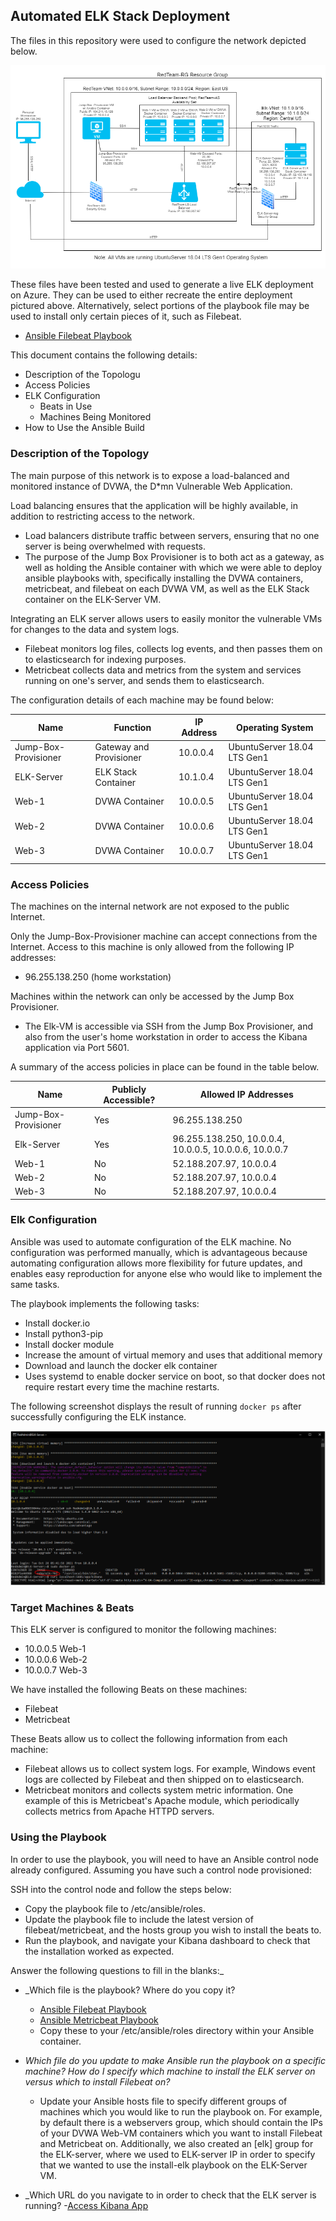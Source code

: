 ## Automated ELK Stack Deployment

The files in this repository were used to configure the network depicted below.

![Network Diagram](https://github.com/clementyang24/ELK-Stack-Deployment/blob/a5c8dfd26deb1bcfcf1e7354970d095992db8883/Images/Project%201%20Week%2013%20Diagram.png)

These files have been tested and used to generate a live ELK deployment on Azure. They can be used to either recreate the entire deployment pictured above. Alternatively, select portions of the playbook file may be used to install only certain pieces of it, such as Filebeat.

- [Ansible Filebeat Playbook](https://github.com/clementyang24/ELK-Stack-Deployment/blob/a5c8dfd26deb1bcfcf1e7354970d095992db8883/Ansible/filebeat-playbook.yml)

This document contains the following details:
- Description of the Topologu
- Access Policies
- ELK Configuration
  - Beats in Use
  - Machines Being Monitored
- How to Use the Ansible Build


### Description of the Topology

The main purpose of this network is to expose a load-balanced and monitored instance of DVWA, the D*mn Vulnerable Web Application.

Load balancing ensures that the application will be highly available, in addition to restricting access to the network.
- Load balancers distribute traffic between servers, ensuring that no one server is being overwhelmed with requests.
- The purpose of the Jump Box Provisioner is to both act as a gateway, as well as holding the Ansible container with which we were able to deploy ansible playbooks with, specifically installing the DVWA containers, metricbeat, and filebeat on each DVWA VM, as well as the ELK Stack container on the ELK-Server VM.

Integrating an ELK server allows users to easily monitor the vulnerable VMs for changes to the data and system logs.
- Filebeat monitors log files, collects log events, and then passes them on to elasticsearch for indexing purposes.
- Metricbeat collects data and metrics from the system and services running on one's server, and sends them to elasticsearch.

The configuration details of each machine may be found below:

| Name                 | Function                | IP Address | Operating System            |
|----------------------|-------------------------|------------|-----------------------------|
| Jump-Box-Provisioner | Gateway and Provisioner | 10.0.0.4   | UbuntuServer 18.04 LTS Gen1 |
| ELK-Server           | ELK Stack Container     | 10.1.0.4   | UbuntuServer 18.04 LTS Gen1 |
| Web-1                | DVWA Container          | 10.0.0.5   | UbuntuServer 18.04 LTS Gen1 |
| Web-2                | DVWA Container          | 10.0.0.6   | UbuntuServer 18.04 LTS Gen1 |
| Web-3                | DVWA Container          | 10.0.0.7   | UbuntuServer 18.04 LTS Gen1 |

### Access Policies

The machines on the internal network are not exposed to the public Internet. 

Only the Jump-Box-Provisioner machine can accept connections from the Internet. Access to this machine is only allowed from the following IP addresses:
- 96.255.138.250 (home workstation)

Machines within the network can only be accessed by the Jump Box Provisioner.
- The Elk-VM is accessible via SSH from the Jump Box Provisioner, and also from the user's home workstation in order to access the Kibana application via Port 5601.

A summary of the access policies in place can be found in the table below.

| Name                 | Publicly Accessible? | Allowed IP Addresses                                   |
|----------------------|----------------------|--------------------------------------------------------|
| Jump-Box-Provisioner | Yes                  | 96.255.138.250                                         |
| Elk-Server           | Yes                  | 96.255.138.250, 10.0.0.4, 10.0.0.5, 10.0.0.6, 10.0.0.7 |
| Web-1                | No                   | 52.188.207.97, 10.0.0.4                                |
| Web-2                | No                   | 52.188.207.97, 10.0.0.4                                |
| Web-3                | No                   | 52.188.207.97, 10.0.0.4                                |

### Elk Configuration

Ansible was used to automate configuration of the ELK machine. No configuration was performed manually, which is advantageous because automating configuration allows more flexibility for future updates, and enables easy reproduction for anyone else who would like to implement the same tasks.

The playbook implements the following tasks:
- Install docker.io
- Install python3-pip
- Install docker module
- Increase the amount of virtual memory and uses that additional memory
- Download and launch the docker elk container
- Uses systemd to enable docker service on boot, so that docker does not require restart every time the machine restarts.

The following screenshot displays the result of running `docker ps` after successfully configuring the ELK instance.

![Docker PS image](https://github.com/clementyang24/ELK-Stack-Deployment/blob/a5c8dfd26deb1bcfcf1e7354970d095992db8883/Images/Elk_Container.PNG)

### Target Machines & Beats
This ELK server is configured to monitor the following machines:
- 10.0.0.5 Web-1
- 10.0.0.6 Web-2
- 10.0.0.7 Web-3

We have installed the following Beats on these machines:
- Filebeat
- Metricbeat

These Beats allow us to collect the following information from each machine:
- Filebeat allows us to collect system logs. For example, Windows event logs are collected by Filebeat and then shipped on to elasticsearch.
- Metricbeat monitors and collects system metric information. One example of this is Metricbeat's Apache module, which periodically collects metrics from Apache HTTPD servers.

### Using the Playbook
In order to use the playbook, you will need to have an Ansible control node already configured. Assuming you have such a control node provisioned: 

SSH into the control node and follow the steps below:
- Copy the playbook file to /etc/ansible/roles.
- Update the playbook file to include the latest version of filebeat/metricbeat, and the hosts group you wish to install the beats to.
- Run the playbook, and navigate your Kibana dashboard to check that the installation worked as expected.

Answer the following questions to fill in the blanks:_
- _Which file is the playbook? Where do you copy it?
	- [Ansible Filebeat Playbook](https://github.com/clementyang24/ELK-Stack-Deployment/blob/a5c8dfd26deb1bcfcf1e7354970d095992db8883/Ansible/filebeat-playbook.yml)
	- [Ansible Metricbeat Playbook](https://github.com/clementyang24/ELK-Stack-Deployment/blob/a5c8dfd26deb1bcfcf1e7354970d095992db8883/Ansible/metricbeat-playbook.yml)
	- Copy these to your /etc/ansible/roles directory within your Ansible container.

- _Which file do you update to make Ansible run the playbook on a specific machine? How do I specify which machine to install the ELK server on versus which to install Filebeat on?_
	- Update your Ansible hosts file to specify different groups of machines which you would like to run the playbook on. For example, by default there is a webservers group, which should contain the IPs of your DVWA Web-VM containers which you want to install Filebeat and Metricbeat on. Additionally, we also created an [elk] group for the ELK-server, where we used to ELK-server IP in order to specify that we wanted to use the install-elk playbook on the ELK-Server VM.
- _Which URL do you navigate to in order to check that the ELK server is running?
	-[Access Kibana App](http://[your.ELK-VM.External.IP]:5601/app/kibana)
	